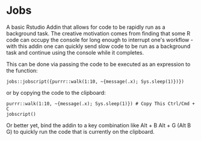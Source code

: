 # Jobs

A basic Rstudio Addin that allows for code to be rapidly run as a background task.
The creative motivation comes from finding that some R code can occupy the console for long enough to interrupt one's workflow - with this addin one can quickly send slow code to be run as a background task and continue using the console while it completes.

This can be done via passing the code to be executed as an expression to the function:

```
jobs::jobscript({purrr::walk(1:10, ~{message(.x); Sys.sleep(1)})})
```

or by copying the code to the clipboard:


```
purrr::walk(1:10, ~{message(.x); Sys.sleep(1)}) # Copy This Ctrl/Cmd + C
jobscript()
```

Or better yet, bind the addin to a key combination like Alt + B Alt + G (Alt B G) to quickly run the code that is currently on the clipboard.

